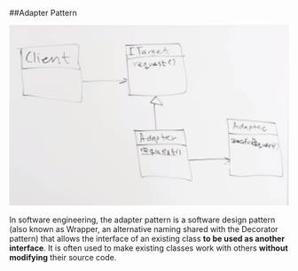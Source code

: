 ##Adapter Pattern

![Adapter Pattern](img/Capture.PNG)

In software engineering, the adapter pattern is a software design pattern (also known as Wrapper, an alternative naming shared with the Decorator pattern) that allows the interface of an existing class **to be used as another interface**. It is often used to make existing classes work with others **without modifying** their source code.